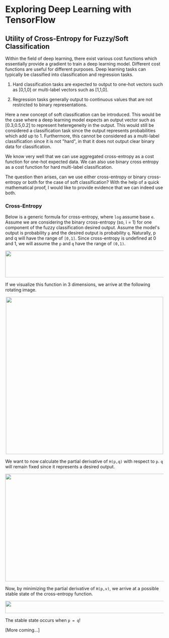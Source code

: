 # Exploring Deep Learning with TensorFlow

## Utility of Cross-Entropy for Fuzzy/Soft Classification

Within the field of deep learning, there exist various cost functions which essentially provide a gradient to train a deep learning model. Different cost functions are useful for different purposes. Deep learning tasks can typically be classified into classification and regression tasks.

1. Hard classification tasks are expected to output to one-hot vectors such as [0,1,0] or multi-label vectors such as [1,1,0].

2. Regression tasks generally output to continuous values that are not restricted to binary representations.

Here a new concept of soft classification can be introduced. This would be the case where a deep learning model expects an output vector such as [0.3,0.5,0.2] to represent heteregeneity in the output. This would still be considered a classification task since the output represents probabilities which add up to 1. Furthermore, this cannot be considered as a multi-label classification since it is not "hard", in that it does not output clear binary data for classification.

We know very well that we can use aggregated cross-entropy as a cost function for one-hot expected data. We can also use binary cross entropy as a cost function for hard multi-label classification.

The question then arises, can we use either cross-entropy or binary cross-entropy or both for the case of soft classification? With the help of a quick mathematical proof, I would like to provide evidence that we can indeed use both.

### Cross-Entropy

Below is a generic formula for cross-entropy, where `log` assume base `e`. Assume we are considering the binary cross-entropy (so, i = 1) for one component of the fuzzy classification desired output. Assume the model's output is probability `p` and the desired output is probability `q`. Naturally, p and q will have the range of `[0,1]`. Since cross-entropy is undefined at 0 and 1, we will assume the `p` and `q` have the range of `(0,1)`.

<img src="https://github.com/AtreyaSh/deepUnlearning/blob/master/svgs/d2a9f9a7e8d39592ff0b795fd716718b.svg" align=middle width=609.6255pt height=84.84168pt/>

If we visualize this function in 3 dimensions, we arrive at the following rotating image.

<p align = "center">
<img src = "/crossEntropy.gif" width = 500>
</p>

We want to now calculate the partial derivative of `H(p,q)` with respect to `p`. `q` will remain fixed since it represents a desired output.

<img src="https://github.com/AtreyaSh/deepUnlearning/blob/master/svgs/535e417811d64023c9719eae5e66fd3e.svg" align=middle width= 609.6255pt height=342.04994999999997pt/>

Now, by minimizing the partial derivative of `H(p,v)`, we arrive at a possible stable state of the cross-entropy function.

<img src="https://github.com/AtreyaSh/deepUnlearning/blob/master/svgs/ecce6cb739501abf291c2a1ed07b5260.svg" align=middle width=609.6255pt height=38.773514999999996pt/>

The stable state occurs when `p = q`!

[More coming...]
